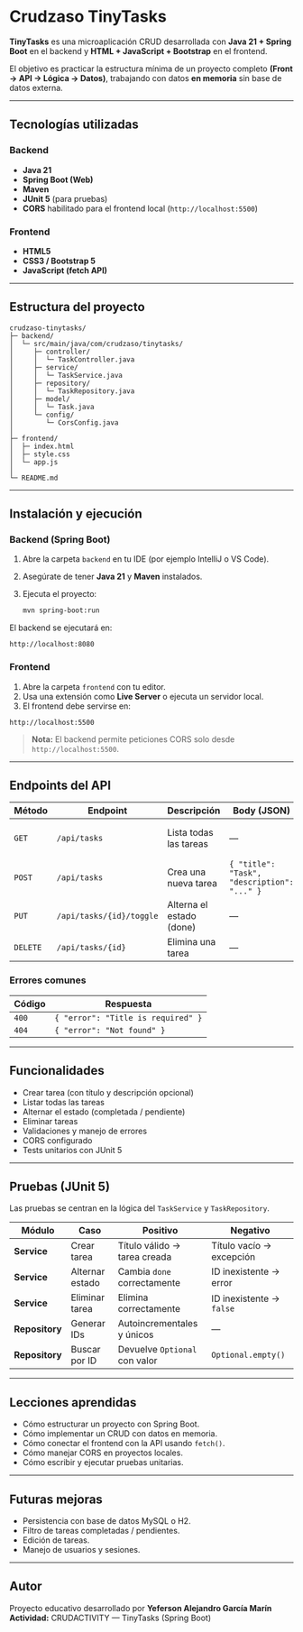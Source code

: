 # Crudzaso TinyTasks

**TinyTasks** es una microaplicación CRUD desarrollada con **Java 21 + Spring Boot** en el backend y **HTML + JavaScript + Bootstrap** en el frontend.  

El objetivo es practicar la estructura mínima de un proyecto completo **(Front → API → Lógica → Datos)**, trabajando con datos **en memoria** sin base de datos externa.

---

## Tecnologías utilizadas

###  Backend
- **Java 21**
- **Spring Boot (Web)**
- **Maven**
- **JUnit 5** (para pruebas)
- **CORS** habilitado para el frontend local (`http://localhost:5500`)

###  Frontend
- **HTML5**
- **CSS3 / Bootstrap 5**
- **JavaScript (fetch API)**

---

##  Estructura del proyecto

```
crudzaso-tinytasks/
├─ backend/
│  └─ src/main/java/com/crudzaso/tinytasks/
│     ├─ controller/
│     │  └─ TaskController.java
│     ├─ service/
│     │  └─ TaskService.java
│     ├─ repository/
│     │  └─ TaskRepository.java
│     ├─ model/
│     │  └─ Task.java
│     └─ config/
│        └─ CorsConfig.java
│
├─ frontend/
│  ├─ index.html
│  ├─ style.css
│  └─ app.js
│
└─ README.md
```

---

##  Instalación y ejecución

### Backend (Spring Boot)

1. Abre la carpeta `backend` en tu IDE (por ejemplo IntelliJ o VS Code).
2. Asegúrate de tener **Java 21** y **Maven** instalados.
3. Ejecuta el proyecto:

   ```bash
   mvn spring-boot:run
   ```

El backend se ejecutará en:
```
http://localhost:8080
```

### Frontend

1. Abre la carpeta `frontend` con tu editor.
2. Usa una extensión como **Live Server** o ejecuta un servidor local.
3. El frontend debe servirse en:

```
http://localhost:5500
```

>  **Nota:** El backend permite peticiones CORS solo desde `http://localhost:5500`.

---

##  Endpoints del API

| Método | Endpoint | Descripción | Body (JSON) | Respuesta |
|--------|----------|-------------|-------------|-----------|
| `GET` | `/api/tasks` | Lista todas las tareas | — | `[ { id, title, description, done } ]` |
| `POST` | `/api/tasks` | Crea una nueva tarea | `{ "title": "Task", "description": "..." }` | `{ id, title, description, done }` |
| `PUT` | `/api/tasks/{id}/toggle` | Alterna el estado (done) | — | `{ id, title, description, done }` |
| `DELETE` | `/api/tasks/{id}` | Elimina una tarea | — | — |

###  Errores comunes

| Código | Respuesta |
|--------|-----------|
| `400` | `{ "error": "Title is required" }` |
| `404` | `{ "error": "Not found" }` |

---

##  Funcionalidades

-  Crear tarea (con título y descripción opcional)  
-  Listar todas las tareas  
-  Alternar el estado (completada / pendiente)  
-  Eliminar tareas  
-  Validaciones y manejo de errores  
-  CORS configurado  
-  Tests unitarios con JUnit 5  

---

## Pruebas (JUnit 5)

Las pruebas se centran en la lógica del `TaskService` y `TaskRepository`.

| Módulo | Caso | Positivo | Negativo |
|--------|------|----------|----------|
| **Service** | Crear tarea | Título válido → tarea creada | Título vacío → excepción |
| **Service** | Alternar estado | Cambia `done` correctamente | ID inexistente → error |
| **Service** | Eliminar tarea | Elimina correctamente | ID inexistente → `false` |
| **Repository** | Generar IDs | Autoincrementales y únicos | — |
| **Repository** | Buscar por ID | Devuelve `Optional` con valor | `Optional.empty()` |

---

## Lecciones aprendidas

- Cómo estructurar un proyecto con Spring Boot.
- Cómo implementar un CRUD con datos en memoria.
- Cómo conectar el frontend con la API usando `fetch()`.
- Cómo manejar CORS en proyectos locales.
- Cómo escribir y ejecutar pruebas unitarias.

---

## Futuras mejoras

- Persistencia con base de datos MySQL o H2.
- Filtro de tareas completadas / pendientes.
- Edición de tareas.
- Manejo de usuarios y sesiones.

---

## Autor

Proyecto educativo desarrollado por **Yeferson Alejandro García Marín**  
**Actividad:** CRUDACTIVITY — TinyTasks (Spring Boot)
